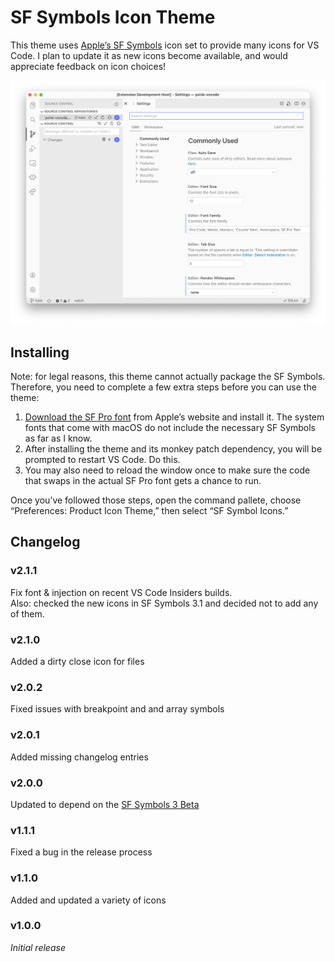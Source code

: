 # SF Symbols Icon Theme

This theme uses [Apple’s SF Symbols](https://developer.apple.com/sf-symbols/) icon set to provide many icons for VS Code. I plan to update it as new icons become available, and would appreciate feedback on icon choices!

![screenshot](screenshot.png)

## Installing

Note: for legal reasons, this theme cannot actually package the SF Symbols. Therefore, you need to complete a few extra steps before you can use the theme:

1. [Download the SF Pro font](https://developer.apple.com/fonts/) from Apple’s website and install it. The system fonts that come with macOS do not include the necessary SF Symbols as far as I know.
2. After installing the theme and its monkey patch dependency, you will be prompted to restart VS Code. Do this.
3. You may also need to reload the window once to make sure the code that swaps in the actual SF Pro font gets a chance to run.

Once you’ve followed those steps, open the command pallete, choose “Preferences: Product Icon Theme,” then select “SF Symbol Icons.”

## Changelog

### v2.1.1

Fix font & injection on recent VS Code Insiders builds.<br>
Also: checked the new icons in SF Symbols 3.1 and decided not to add any of them.

### v2.1.0

Added a dirty close icon for files

### v2.0.2

Fixed issues with breakpoint and and array symbols

### v2.0.1

Added missing changelog entries

### v2.0.0

Updated to depend on the [SF Symbols 3 Beta](https://devimages-cdn.apple.com/design/resources/download/SF-Symbols-3.dmg)

### v1.1.1

Fixed a bug in the release process

### v1.1.0

Added and updated a variety of icons

### v1.0.0

_Initial release_
